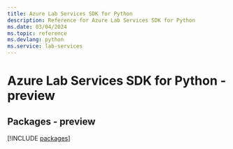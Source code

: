 ```yaml
---
title: Azure Lab Services SDK for Python
description: Reference for Azure Lab Services SDK for Python
ms.date: 03/04/2024
ms.topic: reference
ms.devlang: python
ms.service: lab-services
---
```

# Azure Lab Services SDK for Python - preview
## Packages - preview
[!INCLUDE [packages](lab-services-index.md)]